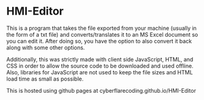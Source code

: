 # HMI-Editor
This is a program that takes the file exported from your machine (usually in the form of a txt file) and converts/translates it to an MS Excel document so you can edit it. After doing so, you have the option to also convert it back along with some other options.

Additionally, this was strictly made with client side JavaScript, HTML, and CSS in order to allow the source code to be downloaded and used offline. Also, libraries for JavaScript are not used to keep the file sizes and HTML load time as small as possible. 

This is hosted using github pages at cyberflarecoding.github.io/HMI-Editor
